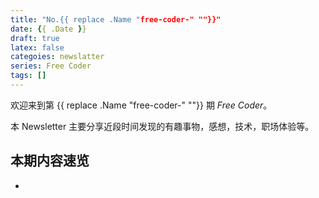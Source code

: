 ```yaml
---
title: "No.{{ replace .Name "free-coder-" ""}}"
date: {{ .Date }}
draft: true
latex: false
categoies: newslatter
series: Free Coder
tags: [] 
---
```


欢迎来到第 {{ replace .Name "free-coder-" ""}} 期 *Free Coder*。

本 Newsletter 主要分享近段时间发现的有趣事物，感想，技术，职场体验等。

## 本期内容速览

- 

<!--more-->

## 
